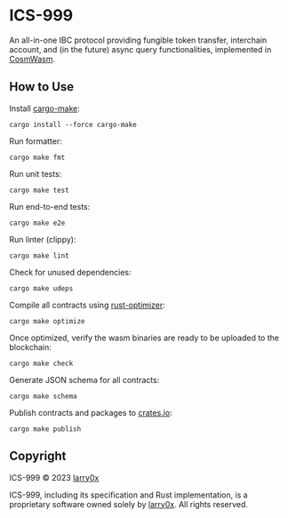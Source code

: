 # ICS-999

An all-in-one IBC protocol providing fungible token transfer, interchain account, and (in the future) async query functionalities, implemented in [CosmWasm](https://github.com/CosmWasm/cosmwasm).

## How to Use

Install [cargo-make](https://sagiegurari.github.io/cargo-make/):

```shell
cargo install --force cargo-make
```

Run formatter:

```shell
cargo make fmt
```

Run unit tests:

```shell
cargo make test
```

Run end-to-end tests:

```shell
cargo make e2e
```

Run linter (clippy):

```shell
cargo make lint
```

Check for unused dependencies:

```shell
cargo make udeps
```

Compile all contracts using [rust-optimizer](https://github.com/CosmWasm/rust-optimizer):

```shell
cargo make optimize
```

Once optimized, verify the wasm binaries are ready to be uploaded to the blockchain:

```shell
cargo make check
```

Generate JSON schema for all contracts:

```shell
cargo make schema
```

Publish contracts and packages to [crates.io](https://crates.io/):

```shell
cargo make publish
```

## Copyright

ICS-999 © 2023 [larry0x](https://twitter.com/larry0x)

ICS-999, including its specification and Rust implementation, is a proprietary software owned solely by [larry0x](https://twitter.com/larry0x). All rights reserved.
